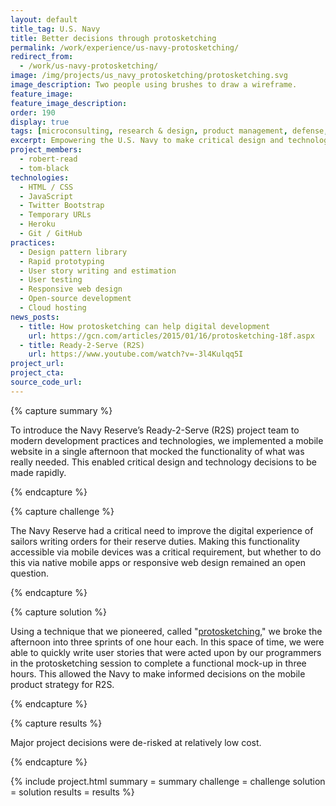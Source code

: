 ```yaml
---
layout: default
title_tag: U.S. Navy
title: Better decisions through protosketching
permalink: /work/experience/us-navy-protosketching/
redirect_from:
  - /work/us-navy-protosketching/
image: /img/projects/us_navy_protosketching/protosketching.svg
image_description: Two people using brushes to draw a wireframe.
feature_image:
feature_image_description:
order: 190
display: true
tags: [microconsulting, research & design, product management, defense, navy, robert read, tom black]
excerpt: Empowering the U.S. Navy to make critical design and technology decisions through a unique form of rapid prototyping.
project_members:
  - robert-read
  - tom-black
technologies:
  - HTML / CSS
  - JavaScript
  - Twitter Bootstrap
  - Temporary URLs
  - Heroku
  - Git / GitHub
practices:
  - Design pattern library
  - Rapid prototyping
  - User story writing and estimation
  - User testing
  - Responsive web design
  - Open-source development
  - Cloud hosting
news_posts:
  - title: How protosketching can help digital development
    url: https://gcn.com/articles/2015/01/16/protosketching-18f.aspx
  - title: Ready-2-Serve (R2S)
    url: https://www.youtube.com/watch?v=-3l4Kulqq5I
project_url:
project_cta:
source_code_url:
---
```


{% capture summary %}
  <p>
    To introduce the Navy Reserve’s Ready-2-Serve (R2S) project team to modern
    development practices and technologies, we implemented a mobile website
    in a single afternoon that mocked the functionality of what was really needed.
    This enabled critical design and technology decisions to be made rapidly.
  </p>
{% endcapture %}

{% capture challenge %}
  <p>
    The Navy Reserve had a critical need to improve the digital experience of
    sailors writing orders for their reserve duties. Making this functionality accessible
    via mobile devices was a critical requirement, but whether to do this via native
    mobile apps or responsive web design remained an open question.
  </p>
{% endcapture %}

{% capture solution %}
  <p>
    Using a technique that we pioneered, called "<a href="https://18f.gsa.gov/2015/01/06/protosketch/">protosketching</a>,"
    we broke the afternoon into three sprints of one hour each. In this space of time, we were
    able to quickly write user stories that were acted upon by our programmers in the
    protosketching session to complete a functional mock-up in three hours. This allowed the
    Navy to make informed decisions on the mobile product strategy for R2S.
  </p>
{% endcapture %}

{% capture results %}
  <p>Major project decisions were de-risked at relatively low cost.</p>
{% endcapture %}

{% include project.html
  summary = summary
  challenge = challenge
  solution = solution
  results = results
%}
